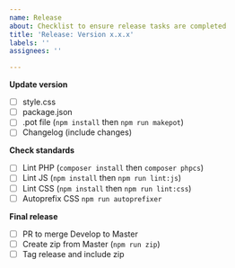 ```yaml
---
name: Release
about: Checklist to ensure release tasks are completed
title: 'Release: Version x.x.x'
labels: ''
assignees: ''

---
```


**Update version**
- [ ] style.css
- [ ] package.json
- [ ] .pot file (`npm install` then `npm run makepot`)
- [ ] Changelog (include changes)

**Check standards**
- [ ] Lint PHP (`composer install` then `composer phpcs`)
- [ ] Lint JS (`npm install` then `npm run lint:js`)
- [ ] Lint CSS (`npm install` then `npm run lint:css`)
- [ ] Autoprefix CSS `npm run autoprefixer`

**Final release**
- [ ] PR to merge Develop to Master
- [ ] Create zip from Master (`npm run zip`)
- [ ] Tag release and include zip
